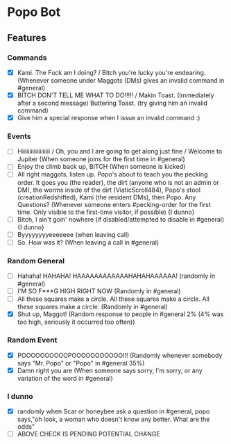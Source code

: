 # Popo Bot

## Features

### Commands

- [x] Kami. The Fuck am I doing? / Bitch you're lucky you're endearing. (Whenever someone under Maggots (DMs) gives an invalid command in #general)
- [x] BITCH DON'T TELL ME WHAT TO DO!!!!! / Makin Toast. (Immediately after a second message) Buttering Toast. (try giving him an invalid command)
- [x] Give him a special response when I issue an invalid command :)

### Events

- [ ] Hiiiiiiiiiiiiiiiiiii / Oh, you and I are going to get along just fine / Welcome to Jupiter (When someone joins for the first time in #general)
- [ ] Enjoy the climb back up, BITCH (When someone is kicked)
- [ ] All right maggots, listen up. Popo's about to teach you the pecking order. It goes you (the reader), the dirt (anyone who is not an admin or DM), the worms inside of the dirt (ViaticScroll484), Popo's stool (creationRedshifted), Kami (the resident DMs), then Popo. Any Questions? (Whenever someone enters #pecking-order for the first time. Only visible to the first-time visitor, if possible) {I dunno}
- [ ] Bitch, I ain't goin' nowhere (if disabled/attempted to disable in #general) {I dunno}
- [ ] Byyyyyyyyeeeeeee (when leaving call)
- [ ] So. How was it? (When leaving a call in #general)

### Random General

- [ ] Hahaha! HAHAHA! HAAAAAAAAAAAAHAHAHAAAAAA! (randomly in #general)
- [ ] I'M SO F***G HIGH RIGHT NOW (Randomly in #general)
- [ ] All these squares make a circle. All these squares make a circle. All these squares make a circle. (Randomly in #general)
- [x] Shut up, Maggot! (Random response to people in #general 2% (4% was too high, seriously it occurred too often))

### Random Event

- [x] POOOOOOOOOOPOOOOOOOOOOO!!! (Randomly whenever somebody says "Mr. Popo" or "Popo" in #general 35%)
- [x] Damn right you are (When someone says sorry, I'm sorry, or any variation of the word in #general)

### I dunno

- [x] randomly when Scar or honeybee ask a question in #general, popo says,"oh look, a woman who doesn't know any better. What are the odds"
- [ ] ABOVE CHECK IS PENDING POTENTIAL CHANGE
